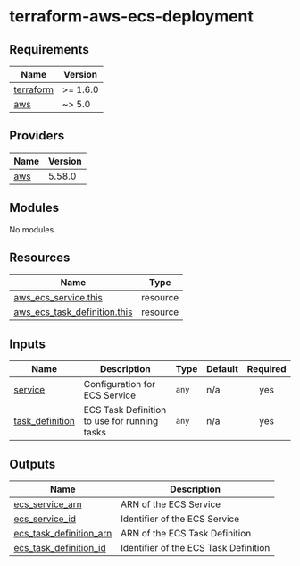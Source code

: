 <!-- BEGIN_TF_DOCS -->
# terraform-aws-ecs-deployment

## Requirements

| Name | Version |
|------|---------|
| <a name="requirement_terraform"></a> [terraform](#requirement\_terraform) | >= 1.6.0 |
| <a name="requirement_aws"></a> [aws](#requirement\_aws) | ~> 5.0 |

## Providers

| Name | Version |
|------|---------|
| <a name="provider_aws"></a> [aws](#provider\_aws) | 5.58.0 |

## Modules

No modules.

## Resources

| Name | Type |
|------|------|
| [aws_ecs_service.this](https://registry.terraform.io/providers/hashicorp/aws/latest/docs/resources/ecs_service) | resource |
| [aws_ecs_task_definition.this](https://registry.terraform.io/providers/hashicorp/aws/latest/docs/resources/ecs_task_definition) | resource |

## Inputs

| Name | Description | Type | Default | Required |
|------|-------------|------|---------|:--------:|
| <a name="input_service"></a> [service](#input\_service) | Configuration for ECS Service | `any` | n/a | yes |
| <a name="input_task_definition"></a> [task\_definition](#input\_task\_definition) | ECS Task Definition to use for running tasks | `any` | n/a | yes |

## Outputs

| Name | Description |
|------|-------------|
| <a name="output_ecs_service_arn"></a> [ecs\_service\_arn](#output\_ecs\_service\_arn) | ARN of the ECS Service |
| <a name="output_ecs_service_id"></a> [ecs\_service\_id](#output\_ecs\_service\_id) | Identifier of the ECS Service |
| <a name="output_ecs_task_definition_arn"></a> [ecs\_task\_definition\_arn](#output\_ecs\_task\_definition\_arn) | ARN of the ECS Task Definition |
| <a name="output_ecs_task_definition_id"></a> [ecs\_task\_definition\_id](#output\_ecs\_task\_definition\_id) | Identifier of the ECS Task Definition |
<!-- END_TF_DOCS -->
